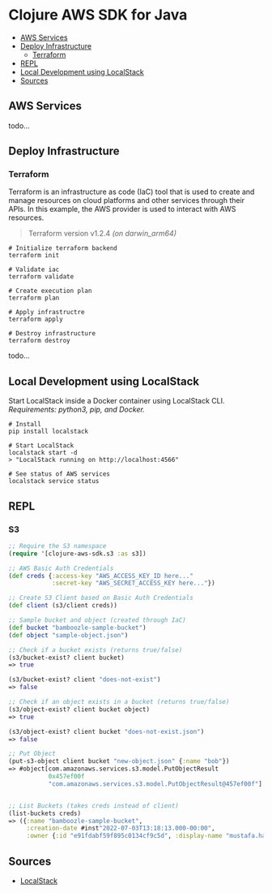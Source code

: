 # Clojure AWS SDK for Java

* [AWS Services](#aws-services)
* [Deploy Infrastructure](#deploy-infrastructure)
  * [Terraform](#terraform)
* [REPL](#repl)
* [Local Development using LocalStack](#local-development-using-localstack)
* [Sources](#sources)

## AWS Services
todo...

## Deploy Infrastructure
### Terraform 
Terraform is an infrastructure as code (IaC) tool that is used to
create and manage resources on cloud platforms and other services through 
their APIs. In this example, the AWS provider is used to interact with AWS 
resources. 
> Terraform version v1.2.4 _(on darwin_arm64)_

```shell
# Initialize terraform backend
terraform init

# Validate iac
terraform validate

# Create execution plan
terraform plan

# Apply infrastructre
terraform apply

# Destroy infrastructure
terraform destroy
```

todo...

## Local Development using LocalStack
Start LocalStack inside a Docker container using LocalStack CLI.<br>
_Requirements: python3, pip, and Docker._
```shell
# Install 
pip install localstack 

# Start LocalStack
localstack start -d
> "LocalStack running on http://localhost:4566"

# See status of AWS services
localstack service status
```

## REPL 
### S3
```clojure
;; Require the S3 namespace
(require '[clojure-aws-sdk.s3 :as s3])

;; AWS Basic Auth Credentials
(def creds {:access-key "AWS_ACCESS_KEY_ID here..."
            :secret-key "AWS_SECRET_ACCESS_KEY here..."})

;; Create S3 Client based on Basic Auth Credentials
(def client (s3/client creds))

;; Sample bucket and object (created through IaC)
(def bucket "bamboozle-sample-bucket")
(def object "sample-object.json")

;; Check if a bucket exists (returns true/false)
(s3/bucket-exist? client bucket)
=> true

(s3/bucket-exist? client "does-not-exist")
=> false

;; Check if an object exists in a bucket (returns true/false)
(s3/object-exist? client bucket object)
=> true

(s3/object-exist? client bucket "does-not-exist.json")
=> false

;; Put Object
(put-s3-object client bucket "new-object.json" {:name "bob"})
=> #object[com.amazonaws.services.s3.model.PutObjectResult
           0x457ef00f
           "com.amazonaws.services.s3.model.PutObjectResult@457ef00f"]


;; List Buckets (takes creds instead of client)
(list-buckets creds)
=> ({:name "bamboozle-sample-bucket",
     :creation-date #inst"2022-07-03T13:18:13.000-00:00",
     :owner {:id "e91fdabf59f895c0134cf9c5d", :display-name "mustafa.hakimi"}})
```

## Sources
* [LocalStack](https://github.com/localstack/localstack)
